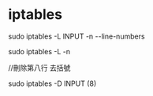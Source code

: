 # iptables

sudo iptables -L INPUT -n --line-numbers

sudo iptables -L -n

//刪除第八行 去括號

sudo iptables -D INPUT (8)
